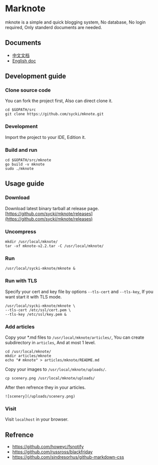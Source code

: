 # Marknote
mknote is a simple and quick blogging system, No database, No login required, Only standerd documents are needed.

## Documents
* [中文文档](https://github.com/sycki/mknote/blob/master/README_CH.md)
* [English doc](https://github.com/sycki/mknote)

## Development guide
### Clone source code
You can fork the project first, Also can direct clone it.
```
cd $GOPATH/src
git clone https://github.com/sycki/mknote.git
```

### Development
Import the project to your IDE, Edition it.

### Build and run
```
cd $GOPATH/src/mknote
go build -v mknote
sudo ./mknote
```

## Usage guide
### Download
Download latest binary tarball at release page.
[https://github.com/sycki/mknote/releases](https://github.com/sycki/mknote/releases)

### Uncompress
```
mkdir /usr/local/mknote/
tar -xf mknote-v2.2.tar -C /usr/local/mknote/
```

### Run
```
/usr/local/sycki-mknote/mknote &
```

### Run with TLS
Specify your cert and key file by options `--tls-cert` and `--tls-key`, If you want start it with TLS mode.
```
/usr/local/sycki-mknote/mknote \
--tls-cert /etc/ssl/cert.pem \
--tls-key /etc/ssl/key.pem &
```

### Add articles
Copy your *.md files to `/usr/local/mknote/articles/`, You can create subdirectory in `articles`, And at most 1 level.
```
cd /usr/local/mknote/
mkdir articles/mknote
echo "# mknote" > articles/mknote/README.md
```

Copy your images to `/usr/local/mknote/uploads/`.
```
cp scenery.png /usr/local/mknote/uploads/
```

After then refrence they in your articles.
```
![scenery](/uploads/scenery.png)
```

### Visit
Visit `localhost` in your browser.

## Refrence
* https://github.com/howeyc/fsnotify
* https://github.com/russross/blackfriday
* https://github.com/sindresorhus/github-markdown-css
